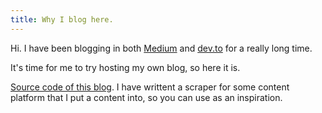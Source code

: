 ```yaml
---
title: Why I blog here.
---
```


Hi. I have been blogging in both [Medium](https://medium.com/@chrisza) and [dev.to](https://dev.to/chrisza4) for a really long time.

It's time for me to try hosting my own blog, so here it is.

[Source code of this blog](https://github.com/chrisza4/chris-blog). I have writtent a scraper for some content platform that I put a content into, so you can use as an inspiration.
